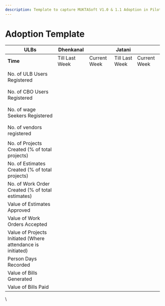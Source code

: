 ```yaml
---
description: Template to capture MUKTASoft V1.0 & 1.1 Adoption in Pilot ULBs
---
```


# Adoption Template



| **ULBs**                                                    | Dhenkanal      |              | Jatani         |              |
| ----------------------------------------------------------- | -------------- | ------------ | -------------- | ------------ |
| **Time**                                                    | Till Last Week | Current Week | Till Last Week | Current Week |
| No. of ULB Users Registered                                 | <p><br></p>    | <p><br></p>  | <p><br></p>    | <p><br></p>  |
| No. of CBO Users Registered                                 | <p><br></p>    |              |                |              |
| No. of wage Seekers Registered                              | <p><br></p>    | <p><br></p>  | <p><br></p>    | <p><br></p>  |
| No. of vendors registered                                   | <p><br></p>    | <p><br></p>  | <p><br></p>    | <p><br></p>  |
| No. of Projects Created (% of total projects)               | <p><br></p>    | <p><br></p>  | <p><br></p>    | <p><br></p>  |
| No. of Estimates Created (% of total projects)              |                |              |                |              |
| No. of Work Order Created (% of total estimates)            |                |              |                |              |
| Value of Estimates Approved                                 |                |              |                |              |
| Value of Work Orders Accepted                               |                |              |                |              |
| Value of Projects Initiated (Where attendance is initiated) |                |              |                |              |
| Person Days Recorded                                        |                |              |                |              |
| Value of Bills Generated                                    |                |              |                |              |
| Value of Bills Paid                                         |                |              |                |              |

&#x20;

\
